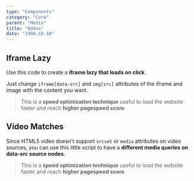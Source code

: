 ```yaml
---
type: "Components"
category: "Core"
parent: "Media"
title: "Addon"
date: "1900-10-10"
---
```


## Iframe Lazy

Use this code to create a **iframe lazy that loads on click**.

Just change `iframe[data-src]` and `img[src]` attributes of the iframe and image with the content you want.

> This is a **speed optimization technique** useful to load the website faster and reach **higher pagespeed score**.

<demo>
  <demoinline src="demos/components/media/iframe-lazy">
  </demoinline>
</demo>

## Video Matches

Since HTML5 video doesn't support `srcset` or `media` attributes on video sources, you can use this little script to have a **different media queries on data-src source nodes**.

> This is a **speed optimization technique** useful to load the website faster and reach **higher pagespeed score**.

<demo>
  <demoinline src="demos/components/media/video-matches">
  </demoinline>
</demo>
